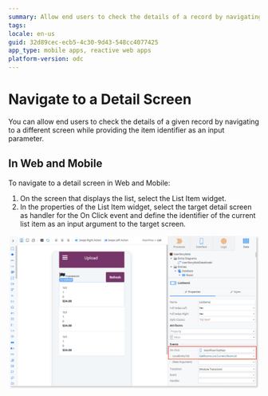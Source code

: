```yaml
---
summary: Allow end users to check the details of a record by navigating to another screen.
tags:
locale: en-us
guid: 32d89cec-ecb5-4c30-9d43-548cc4077425
app_type: mobile apps, reactive web apps
platform-version: odc
---
```


# Navigate to a Detail Screen

You can allow end users to check the details of a given record by navigating to a different screen while providing the item identifier as an input parameter.

## In Web and Mobile

To navigate to a detail screen in Web and Mobile:

1. On the screen that displays the list, select the List Item widget. 
1. In the properties of the List Item widget, select the target detail screen as handler for the On Click event and define the identifier of the current list item as an input argument to the target screen. 

![Properties of the List Item widget](images/navigate-mobile-odcs.png)
